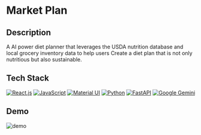 # Market Plan

## Description

A AI power diet planner that leverages the USDA nutrition database and local grocery inventory data to help users 
Create a diet plan that is not only nutritious but also sustainable. 

## Tech Stack 
[![React.js](https://img.shields.io/badge/-ReactJs-61DAFB?logo=react&logoColor=white&style=for-the-badge)](React.js)
[![JavaScript](https://shields.io/badge/JavaScript-F7DF1E?logo=JavaScript&logoColor=000&style=for-the-badge)](JavaScript)
[![Material UI](https://img.shields.io/badge/Material%20UI-007FFF?style=for-the-badge&logo=mui&logoColor=white)](Material)
[![Python](https://img.shields.io/badge/-Python-3776AB?logo=python&logoColor=yellow&style=for-the-badge)](Python) 
[![FastAPI](https://img.shields.io/badge/FastAPI-005571?style=for-the-badge&logo=fastapi)](FastAPI)
[![Google Gemini](https://img.shields.io/badge/Google%20Gemini-886FBF?logo=googlegemini&logoColor=fff&style=for-the-badge)](https://gemini.google.com/)



## Demo 

![demo](https://github.com/user-attachments/assets/2159daa8-7a68-4e46-80a3-2e37905c70bc)

